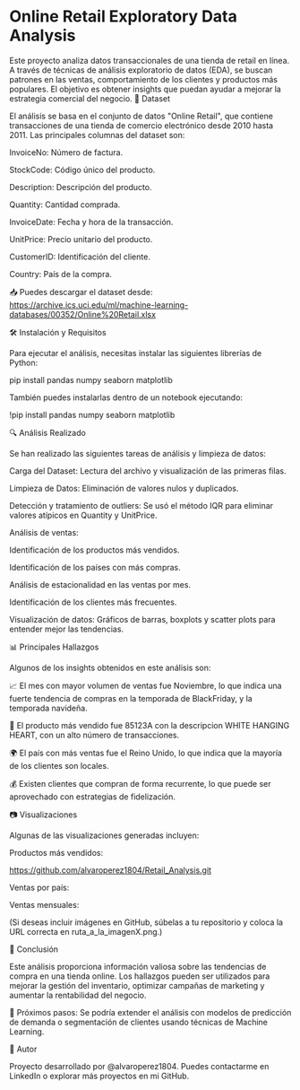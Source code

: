 # Online Retail Exploratory Data Analysis
Este proyecto analiza datos transaccionales de una tienda de retail en línea. A través de técnicas de análisis exploratorio de datos (EDA), se buscan patrones en las ventas, comportamiento de los clientes y productos más populares. El objetivo es obtener insights que puedan ayudar a mejorar la estrategia comercial del negocio.
📂 Dataset

El análisis se basa en el conjunto de datos "Online Retail", que contiene transacciones de una tienda de comercio electrónico desde 2010 hasta 2011. Las principales columnas del dataset son:

InvoiceNo: Número de factura.

StockCode: Código único del producto.

Description: Descripción del producto.

Quantity: Cantidad comprada.

InvoiceDate: Fecha y hora de la transacción.

UnitPrice: Precio unitario del producto.

CustomerID: Identificación del cliente.

Country: País de la compra.

📥 Puedes descargar el dataset desde: https://archive.ics.uci.edu/ml/machine-learning-databases/00352/Online%20Retail.xlsx

🛠️ Instalación y Requisitos

Para ejecutar el análisis, necesitas instalar las siguientes librerías de Python:

pip install pandas numpy seaborn matplotlib

También puedes instalarlas dentro de un notebook ejecutando:

!pip install pandas numpy seaborn matplotlib

🔍 Análisis Realizado

Se han realizado las siguientes tareas de análisis y limpieza de datos:

Carga del Dataset: Lectura del archivo y visualización de las primeras filas.

Limpieza de Datos: Eliminación de valores nulos y duplicados.

Detección y tratamiento de outliers: Se usó el método IQR para eliminar valores atípicos en Quantity y UnitPrice.

Análisis de ventas:

Identificación de los productos más vendidos.

Identificación de los países con más compras.

Análisis de estacionalidad en las ventas por mes.

Identificación de los clientes más frecuentes.

Visualización de datos: Gráficos de barras, boxplots y scatter plots para entender mejor las tendencias.

📊 Principales Hallazgos

Algunos de los insights obtenidos en este análisis son:

📈 El mes con mayor volumen de ventas fue Noviembre, lo que indica una fuerte tendencia de compras en la temporada de BlackFriday, y la temporada navideña.

🛒 El producto más vendido fue 85123A con la descripcion WHITE HANGING HEART, con un alto número de transacciones.

🌍 El país con más ventas fue el Reino Unido, lo que indica que la mayoría de los clientes son locales.

💰 Existen clientes que compran de forma recurrente, lo que puede ser aprovechado con estrategias de fidelización.

📷 Visualizaciones

Algunas de las visualizaciones generadas incluyen:

Productos más vendidos:

https://github.com/alvaroperez1804/Retail_Analysis.git

Ventas por país:

Ventas mensuales:

(Si deseas incluir imágenes en GitHub, súbelas a tu repositorio y coloca la URL correcta en ruta_a_la_imagenX.png.)

📌 Conclusión

Este análisis proporciona información valiosa sobre las tendencias de compra en una tienda online. Los hallazgos pueden ser utilizados para mejorar la gestión del inventario, optimizar campañas de marketing y aumentar la rentabilidad del negocio.

🔹 Próximos pasos: Se podría extender el análisis con modelos de predicción de demanda o segmentación de clientes usando técnicas de Machine Learning.

📜 Autor

Proyecto desarrollado por @alvaroperez1804. Puedes contactarme en LinkedIn o explorar más proyectos en mi GitHub.
